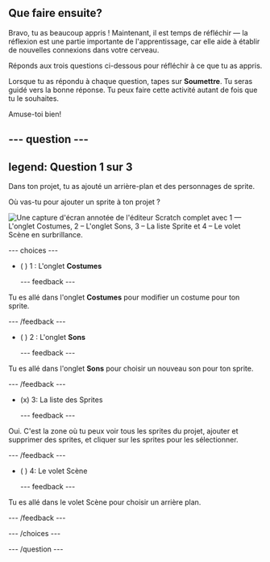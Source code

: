 ## Que faire ensuite?

Bravo, tu as beaucoup appris ! Maintenant, il est temps de réfléchir — la réflexion est une partie importante de l'apprentissage, car elle aide à établir de nouvelles connexions dans votre cerveau.

Réponds aux trois questions ci-dessous pour réfléchir à ce que tu as appris.

Lorsque tu as répondu à chaque question, tapes sur **Soumettre**. Tu seras guidé vers la bonne réponse. Tu peux faire cette activité autant de fois que tu le souhaites.

Amuse-toi bien!

--- question ---
---
legend: Question 1 sur 3
---

Dans ton projet, tu as ajouté un arrière-plan et des personnages de sprite.

Où vas-tu pour ajouter un sprite à ton projet ?

![Une capture d'écran annotée de l'éditeur Scratch complet avec 1 — L'onglet Costumes, 2 – L'onglet Sons, 3 – La liste Sprite et 4 – Le volet Scène en surbrillance.](images/question1.png)

--- choices ---

- ( ) 1 : L'onglet **Costumes**

  --- feedback ---

Tu es allé dans l'onglet **Costumes** pour modifier un costume pour ton sprite.

  --- /feedback ---

- ( ) 2 : L'onglet **Sons**

  --- feedback ---

Tu es allé dans l'onglet **Sons** pour choisir un nouveau son pour ton sprite.

  --- /feedback ---

- (x) 3: La liste des Sprites

  --- feedback ---

Oui. C'est la zone où tu peux voir tous les sprites du projet, ajouter et supprimer des sprites, et cliquer sur les sprites pour les sélectionner.

  --- /feedback ---

- ( ) 4: Le volet Scène

  --- feedback ---

Tu es allé dans le volet Scène pour choisir un arrière plan.

  --- /feedback ---

--- /choices ---

--- /question ---
